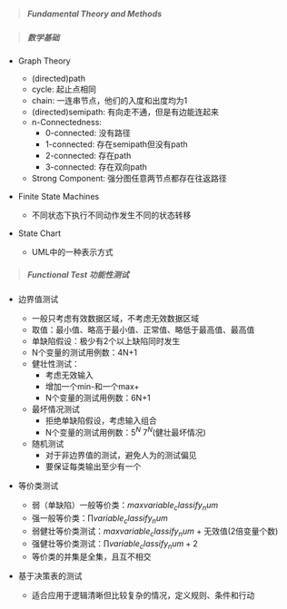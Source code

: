 

> ##### Fundamental Theory and Methods

> ##### 数学基础

- Graph Theory
    - (directed)path
    - cycle: 起止点相同
    - chain: 一连串节点，他们的入度和出度均为1
    - (directed)semipath: 有向走不通，但是有边能连起来
    - n-Connectedness: 
        - 0-connected: 没有路径
        - 1-connected: 存在semipath但没有path
        - 2-connected: 存在path
        - 3-connected: 存在双向path
    - Strong Component: 强分图任意两节点都存在往返路径

- Finite State Machines
    - 不同状态下执行不同动作发生不同的状态转移

- State Chart
    - UML中的一种表示方式


> ##### Functional Test 功能性测试

- 边界值测试
    - 一般只考虑有效数据区域，不考虑无效数据区域
    - 取值：最小值、略高于最小值、正常值、略低于最高值、最高值
    - 单缺陷假设：极少有2个以上缺陷同时发生
    - N个变量的测试用例数：4N+1
    - 健壮性测试：
        - 考虑无效输入
        - 增加一个min-和一个max+
        - N个变量的测试用例数：6N+1
    - 最坏情况测试
        - 拒绝单缺陷假设，考虑输入组合
        - N个变量的测试用例数：$5^N$ $7^N$(健壮最坏情况)
    - 随机测试
        - 对于非边界值的测试，避免人为的测试偏见
        - 要保证每类输出至少有一个

- 等价类测试
    - 弱（单缺陷）一般等价类：$max{variable_classify_num}$
    - 强一般等价类：$\prod {variable_classify_num}$
    - 弱健壮等价类测试：$max{variable_classify_num}$ + 无效值(2倍变量个数)
    - 强健壮等价类测试：$\prod {variable_classify_num+2}$
    - 等价类的并集是全集，且互不相交

- 基于决策表的测试
    - 适合应用于逻辑清晰但比较复杂的情况，定义规则、条件和行动